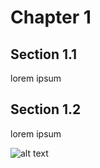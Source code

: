 # Chapter 1

## Section 1.1

lorem ipsum

## Section 1.2

lorem ipsum

![alt text](Isolated.png "Title")


